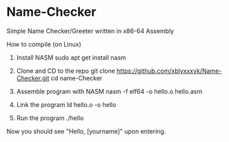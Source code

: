 # Name-Checker
Simple Name Checker/Greeter written in x86-64 Assembly



How to compile (on Linux)

1. Install NASM
   sudo apt get install nasm

2. Clone and CD to the repo
   git clone https://github.com/xblyxxxyk/Name-Checker.git
   cd name-Checker

4. Assemble program with NASM
   nasm -f elf64 -o hello.o hello.asm

5. Link the program
   ld hello.o -o hello

6. Run the program
   ./hello

Now you should see "Hello, [yourname]" upon entering.
